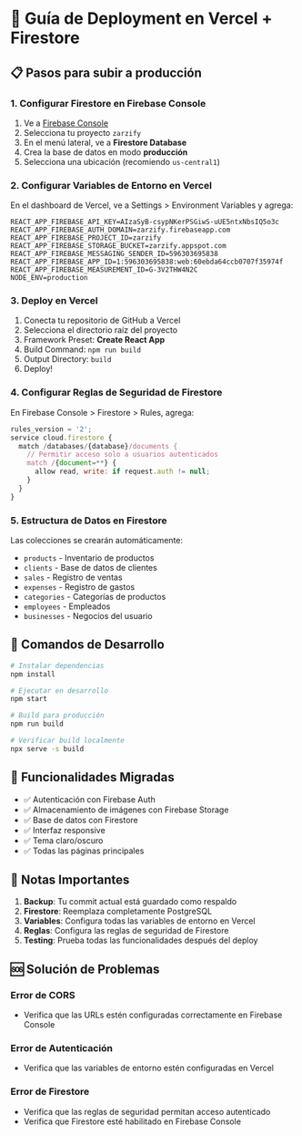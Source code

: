 # 🚀 Guía de Deployment en Vercel + Firestore

## 📋 Pasos para subir a producción

### 1. **Configurar Firestore en Firebase Console**

1. Ve a [Firebase Console](https://console.firebase.google.com/)
2. Selecciona tu proyecto `zarzify`
3. En el menú lateral, ve a **Firestore Database**
4. Crea la base de datos en modo **producción**
5. Selecciona una ubicación (recomiendo `us-central1`)

### 2. **Configurar Variables de Entorno en Vercel**

En el dashboard de Vercel, ve a Settings > Environment Variables y agrega:

```
REACT_APP_FIREBASE_API_KEY=AIzaSyB-csypNKerPSGiwS-uUE5ntxNbsIQ5o3c
REACT_APP_FIREBASE_AUTH_DOMAIN=zarzify.firebaseapp.com
REACT_APP_FIREBASE_PROJECT_ID=zarzify
REACT_APP_FIREBASE_STORAGE_BUCKET=zarzify.appspot.com
REACT_APP_FIREBASE_MESSAGING_SENDER_ID=596303695838
REACT_APP_FIREBASE_APP_ID=1:596303695838:web:60ebda64ccb0707f35974f
REACT_APP_FIREBASE_MEASUREMENT_ID=G-3V2THW4N2C
NODE_ENV=production
```

### 3. **Deploy en Vercel**

1. Conecta tu repositorio de GitHub a Vercel
2. Selecciona el directorio raíz del proyecto
3. Framework Preset: **Create React App**
4. Build Command: `npm run build`
5. Output Directory: `build`
6. Deploy!

### 4. **Configurar Reglas de Seguridad de Firestore**

En Firebase Console > Firestore > Rules, agrega:

```javascript
rules_version = '2';
service cloud.firestore {
  match /databases/{database}/documents {
    // Permitir acceso solo a usuarios autenticados
    match /{document=**} {
      allow read, write: if request.auth != null;
    }
  }
}
```

### 5. **Estructura de Datos en Firestore**

Las colecciones se crearán automáticamente:

- `products` - Inventario de productos
- `clients` - Base de datos de clientes
- `sales` - Registro de ventas
- `expenses` - Registro de gastos
- `categories` - Categorías de productos
- `employees` - Empleados
- `businesses` - Negocios del usuario

## 🔧 Comandos de Desarrollo

```bash
# Instalar dependencias
npm install

# Ejecutar en desarrollo
npm start

# Build para producción
npm run build

# Verificar build localmente
npx serve -s build
```

## 📱 Funcionalidades Migradas

- ✅ Autenticación con Firebase Auth
- ✅ Almacenamiento de imágenes con Firebase Storage
- ✅ Base de datos con Firestore
- ✅ Interfaz responsive
- ✅ Tema claro/oscuro
- ✅ Todas las páginas principales

## 🚨 Notas Importantes

1. **Backup**: Tu commit actual está guardado como respaldo
2. **Firestore**: Reemplaza completamente PostgreSQL
3. **Variables**: Configura todas las variables de entorno en Vercel
4. **Reglas**: Configura las reglas de seguridad de Firestore
5. **Testing**: Prueba todas las funcionalidades después del deploy

## 🆘 Solución de Problemas

### Error de CORS

- Verifica que las URLs estén configuradas correctamente en Firebase Console

### Error de Autenticación

- Verifica que las variables de entorno estén configuradas en Vercel

### Error de Firestore

- Verifica que las reglas de seguridad permitan acceso autenticado
- Verifica que Firestore esté habilitado en Firebase Console
